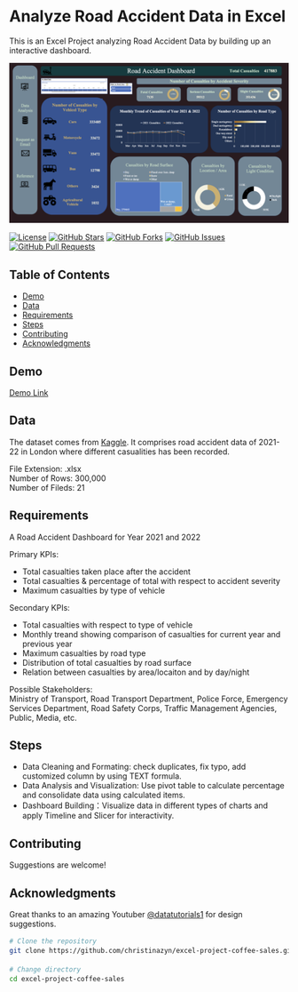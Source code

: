 # Analyze Road Accident Data in Excel

This is an Excel Project analyzing Road Accident Data by building up an interactive dashboard.

![Dashboard Screenshot](road-accident-dashboard.png)

[![License](https://img.shields.io/badge/License-MIT-blue.svg)](LICENSE)
[![GitHub Stars](https://img.shields.io/github/stars/christinazyn/excel-project-coffee-sales)](https://github.com/christinazyn/excel-project-coffee-sales/stargazers)
[![GitHub Forks](https://img.shields.io/github/forks/christinazyn/excel-project-coffee-sales)](https://github.com/christinazyn/excel-project-coffee-sales/network/members)
[![GitHub Issues](https://img.shields.io/github/issues/christinazyn/portfolio)](https://github.com/christinazyn/excel-project-coffee-sales/issues)
[![GitHub Pull Requests](https://img.shields.io/github/issues-pr/christinazyn/portfolio)](https://github.com/christinazyn/excel-project-coffee-sales/pulls)

## Table of Contents

- [Demo](#demo)
- [Data](#data)
- [Requirements](#requirements)
- [Steps](#steps)
- [Contributing](#contributing)
- [Acknowledgments](#acknowledgments)

## Demo

[Demo Link](https://1drv.ms/x/s!AtS71s00CmdLgQRhP7BPDLSjXRta)

## Data

The dataset comes from [Kaggle](https://www.kaggle.com/datasets/syedibrahim03/road-accidents-dataset). It comprises road accident data of 2021-22 in London where different casualities has been recorded.

File Extension: .xlsx \
Number of Rows: 300,000 \
Number of Fileds: 21

## Requirements

A Road Accident Dashboard for Year 2021 and 2022

Primary KPIs:

- Total casualties taken place after the accident
- Total casualties & percentage of total with respect to accident severity
- Maximum casualties by type of vehicle

Secondary KPIs:

- Total casualties with respect to type of vehicle
- Monthly treand showing comparison of casualties for current year and previous year
- Maximum casualties by road type
- Distribution of total casualties by road surface
- Relation between casualties by area/locaiton and by day/night

Possible Stakeholders:\
Ministry of Transport, Road Transport Department, Police Force, Emergency Services Department, Road Safety Corps, Traffic Management Agencies, Public, Media, etc.

## Steps

- Data Cleaning and Formating: check duplicates, fix typo, add customized column by using TEXT formula.
- Data Analysis and Visualization: Use pivot table to calculate percentage and consolidate data using calculated items.
- Dashboard Building：Visualize data in different types of charts and apply Timeline and Slicer for interactivity.

## Contributing

Suggestions are welcome!

## Acknowledgments

Great thanks to an amazing Youtuber [@datatutorials1](https://www.youtube.com/@datatutorials1) for design suggestions.

```bash
# Clone the repository
git clone https://github.com/christinazyn/excel-project-coffee-sales.git

# Change directory
cd excel-project-coffee-sales
```
